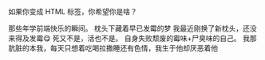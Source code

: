 如果你变成 HTML 标签，你希望你是啥？

那些年学前端快乐的瞬间。
枕头下藏着早已发霉的梦
我最近刚换了新枕头，还没来得及发霉😋
死又不是，活也不是。
自身失败颓废的霉味+尸臭味的自己。
我那肮脏的本我，每天只想着吃喝拉撒睡还有色情，我生于他却厌恶着他
